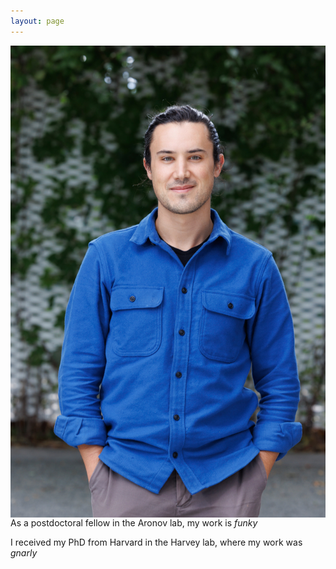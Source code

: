 ```yaml
---
layout: page
---
```

<img align="right" src="/images/headshot.jpeg">

As a postdoctoral fellow in the Aronov lab, my work is *funky*

I received my PhD from Harvard in the Harvey lab, where my work was *gnarly*